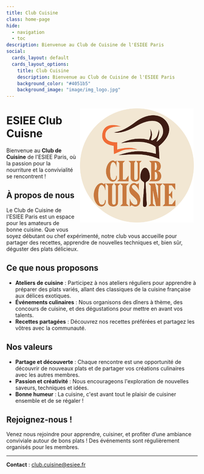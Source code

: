 ```yaml
---
title: Club Cuisine
class: home-page
hide:
  - navigation
  - toc
description: Bienvenue au Club de Cuisine de l'ESIEE Paris
social:
  cards_layout: default
  cards_layout_options:
    title: Club Cuisine
    description: Bienvenue au Club de Cuisine de l'ESIEE Paris
    background_color: "#4051b5"
    background_image: "image/img_logo.jpg"
---
```


<img src="image/logo.png" alt="Description de l'image" style="float: right; margin: 10px; width: 300px">

# ESIEE Club Cuisne



Bienvenue au **Club de Cuisine** de l'ESIEE Paris, où la passion pour la nourriture et la convivialité se rencontrent !

## À propos de nous
Le Club de Cuisine de l'ESIEE Paris est un espace pour les amateurs de bonne cuisine. Que vous soyez débutant ou chef expérimenté, notre club vous accueille pour partager des recettes, apprendre de nouvelles techniques et, bien sûr, déguster des plats délicieux.

## Ce que nous proposons
- **Ateliers de cuisine** : Participez à nos ateliers réguliers pour apprendre à préparer des plats variés, allant des classiques de la cuisine française aux délices exotiques.
- **Événements culinaires** : Nous organisons des dîners à thème, des concours de cuisine, et des dégustations pour mettre en avant vos talents.
- **Recettes partagées** : Découvrez nos recettes préférées et partagez les vôtres avec la communauté.

## Nos valeurs
- **Partage et découverte** : Chaque rencontre est une opportunité de découvrir de nouveaux plats et de partager vos créations culinaires avec les autres membres.
- **Passion et créativité** : Nous encourageons l'exploration de nouvelles saveurs, techniques et idées.
- **Bonne humeur** : La cuisine, c'est avant tout le plaisir de cuisiner ensemble et de se régaler !

## Rejoignez-nous !
Venez nous rejoindre pour apprendre, cuisiner, et profiter d’une ambiance conviviale autour de bons plats ! Des événements sont régulièrement organisés pour les membres.

---

**Contact** : club.cuisine@esiee.fr  